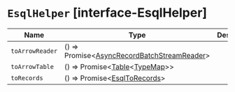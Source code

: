 # `EsqlHelper` [interface-EsqlHelper]

| Name | Type | Description |
| - | - | - |
| `toArrowReader` | () => Promise<[AsyncRecordBatchStreamReader](./AsyncRecordBatchStreamReader.md)> | &nbsp; |
| `toArrowTable` | () => Promise<[Table](./Table.md)<[TypeMap](./TypeMap.md)>> | &nbsp; |
| `toRecords` | <TDocument>() => Promise<[EsqlToRecords](./EsqlToRecords.md)<TDocument>> | &nbsp; |
